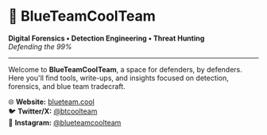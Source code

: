 # 🧢 BlueTeamCoolTeam

**Digital Forensics • Detection Engineering • Threat Hunting**  
_Defending the 99%_

---

Welcome to **BlueTeamCoolTeam**, a space for defenders, by defenders.  
Here you'll find tools, write-ups, and insights focused on detection, forensics, and blue team tradecraft.

🌐 **Website:** [blueteam.cool](https://blueteam.cool)  
🐦 **Twitter/X:** [@btcoolteam](https://twitter.com/btcoolteam)  
📸 **Instagram:** [@blueteamcoolteam](https://instagram.com/blueteamcoolteam)
